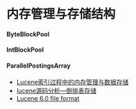 # 内存管理与存储结构
#### ByteBlockPool   
#### IntBlockPool    
#### ParallelPostingsArray

* [Lucene索引过程中的内存管理与数据存储](http://sbp810050504.blog.51cto.com/2799422/1440572/)   
* [lucene源码分析—倒排表存储](http://blog.csdn.net/sunhaidong886/article/details/51517840)   
* [Lucene 6.0 file format](http://lucene.apache.org/core/6_1_0/core/org/apache/lucene/codecs/lucene60/package-summary.html#package_description)
